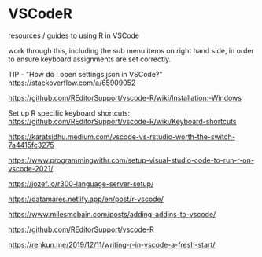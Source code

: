 # VSCodeR
resources  / guides to using R in VSCode

work through this, including the sub menu items on right hand side, in order to ensure keyboard assignments are set correctly. 

TIP - "How do I open settings.json in VSCode?"
https://stackoverflow.com/a/65909052

https://github.com/REditorSupport/vscode-R/wiki/Installation:-Windows

Set up R specific keyboard shortcuts:  
https://github.com/REditorSupport/vscode-R/wiki/Keyboard-shortcuts

https://karatsidhu.medium.com/vscode-vs-rstudio-worth-the-switch-7a4415fc3275


https://www.programmingwithr.com/setup-visual-studio-code-to-run-r-on-vscode-2021/

https://jozef.io/r300-language-server-setup/

https://datamares.netlify.app/en/post/r-vscode/

https://www.milesmcbain.com/posts/adding-addins-to-vscode/

https://github.com/REditorSupport/vscode-R

https://renkun.me/2019/12/11/writing-r-in-vscode-a-fresh-start/



